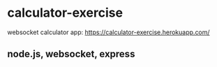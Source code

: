 # calculator-exercise

websocket calculator app: 
https://calculator-exercise.herokuapp.com/

## node.js, websocket, express
